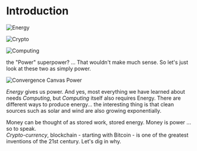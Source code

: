 # Introduction



![Energy](https://s3.amazonaws.com/img.courses.warmersun.com/progressandpredictions/energy.png)

![Crypto](https://s3.amazonaws.com/img.courses.warmersun.com/progressandpredictions/crypto.png)

![Computing](https://s3.amazonaws.com/img.courses.warmersun.com/progressandpredictions/computing.png)

the "Power" superpower? ... That wouldn't make much sense. So let's just look at these two as simply power.

![Convergence Canvas Power](https://s3.amazonaws.com/img.courses.warmersun.com/progressandpredictions/Convergence+Canvas+Power.png)

_Energy_ gives us power. And yes, most everything we have learned about needs _Computing_, but _Computing_ itself also requires Energy. There are different ways to produce energy... the interesting thing is that clean sources such as solar and wind are also growing exponentially.

Money can be thought of as stored work, stored energy. Money is power ... so to speak.\
_Crypto-currency_, blockchain - starting with Bitcoin - is one of the greatest inventions of the 21st century. Let's dig in why.
